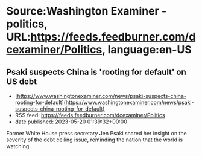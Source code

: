 # Source:Washington Examiner - politics, URL:https://feeds.feedburner.com/dcexaminer/Politics, language:en-US

## Psaki suspects China is 'rooting for default' on US debt
 - [https://www.washingtonexaminer.com/news/psaki-suspects-china-rooting-for-default](https://www.washingtonexaminer.com/news/psaki-suspects-china-rooting-for-default)
 - RSS feed: https://feeds.feedburner.com/dcexaminer/Politics
 - date published: 2023-05-20 01:39:32+00:00

Former White House press secretary Jen Psaki shared her insight on the severity of the debt ceiling issue, reminding the nation that the world is watching.

